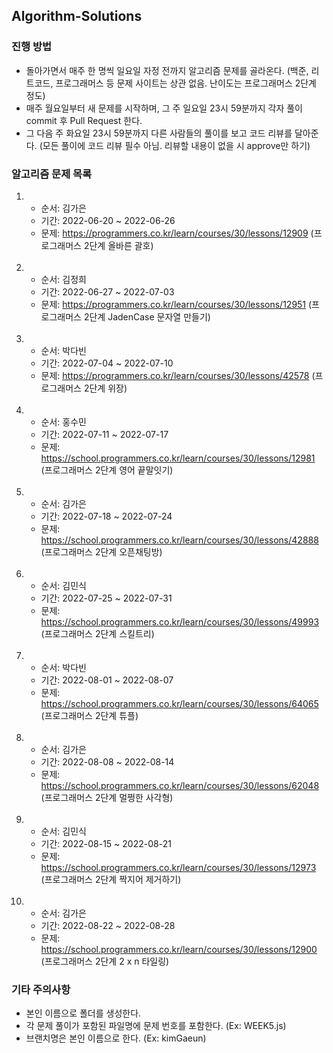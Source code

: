 ## Algorithm-Solutions

### 진행 방법

- 돌아가면서 매주 한 명씩 일요일 자정 전까지 알고리즘 문제를 골라온다. (백준, 리트코드, 프로그래머스 등 문제 사이트는 상관 없음. 난이도는 프로그래머스 2단계 정도)
- 매주 월요일부터 새 문제를 시작하며, 그 주 일요일 23시 59분까지 각자 풀이 commit 후 Pull Request 한다.
- 그 다음 주 화요일 23시 59분까지 다른 사람들의 풀이를 보고 코드 리뷰를 달아준다. (모든 풀이에 코드 리뷰 필수 아님. 리뷰할 내용이 없을 시 approve만 하기)

### 알고리즘 문제 목록

1.  - 순서: 김가은
    - 기간: 2022-06-20 ~ 2022-06-26
    - 문제: https://programmers.co.kr/learn/courses/30/lessons/12909 (프로그래머스 2단계 올바른 괄호)
    <br>
2.
    - 순서: 김정희
    - 기간: 2022-06-27 ~ 2022-07-03
    - 문제: https://programmers.co.kr/learn/courses/30/lessons/12951 (프로그래머스 2단계 JadenCase 문자열 만들기)
    <br>
3.
    - 순서: 박다빈
    - 기간: 2022-07-04 ~ 2022-07-10
    - 문제: https://programmers.co.kr/learn/courses/30/lessons/42578 (프로그래머스 2단계 위장)
    <br>
4.
    - 순서: 홍수민
    - 기간: 2022-07-11 ~ 2022-07-17
    - 문제: https://school.programmers.co.kr/learn/courses/30/lessons/12981 (프로그래머스 2단계 영어 끝말잇기)
    <br>
5.
    - 순서: 김가은
    - 기간: 2022-07-18 ~ 2022-07-24
    - 문제: https://school.programmers.co.kr/learn/courses/30/lessons/42888 (프로그래머스 2단계 오픈채팅방)
    <br>
6.
    - 순서: 김민식
    - 기간: 2022-07-25 ~ 2022-07-31
    - 문제: https://school.programmers.co.kr/learn/courses/30/lessons/49993 (프로그래머스 2단계 스킬트리)
    <br>
7.
    - 순서: 박다빈
    - 기간: 2022-08-01 ~ 2022-08-07
    - 문제: https://school.programmers.co.kr/learn/courses/30/lessons/64065 (프로그래머스 2단계 튜플)
    <br>
    
8.
    - 순서: 김가은
    - 기간: 2022-08-08 ~ 2022-08-14
    - 문제: https://school.programmers.co.kr/learn/courses/30/lessons/62048 (프로그래머스 2단계 멀쩡한 사각형)
    <br>
9.
    - 순서: 김민식
    - 기간: 2022-08-15 ~ 2022-08-21
    - 문제: https://school.programmers.co.kr/learn/courses/30/lessons/12973 (프로그래머스 2단계 짝지어 제거하기)
    </br>
10.
    - 순서: 김가은
    - 기간: 2022-08-22 ~ 2022-08-28
    - 문제: https://school.programmers.co.kr/learn/courses/30/lessons/12900 (프로그래머스 2단계 2 x n 타일링)


### 기타 주의사항
- 본인 이름으로 폴더를 생성한다. 
- 각 문제 풀이가 포함된 파일명에 문제 번호를 포함한다. (Ex: WEEK5.js)
- 브랜치명은 본인 이름으로 한다. (Ex: kimGaeun)
